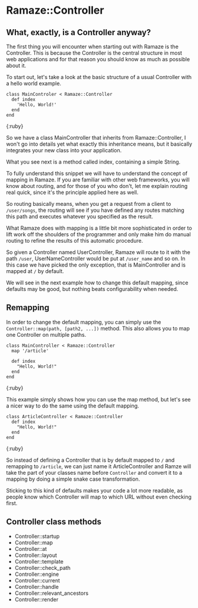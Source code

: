 # Ramaze::Controller

## What, exactly, is a Controller anyway?

The first thing you will encounter when starting out with Ramaze is the Controller. This is because the Controller is the central structure in most web applications and for that reason you should know as much as possible about it.

To start out, let's take a look at the basic structure of a usual Controller with a hello world example.

    class MainControler < Ramaze::Controller
      def index
        'Hello, World!'
      end
    end
{:ruby}

So we have a class MainController that inherits from Ramaze::Controller, I won't go into details yet what exactly this inheritance means, but it basically integrates your new class into your application.

What you see next is a method called index, containing a simple String.

To fully understand this snippet we will have to understand the concept of mapping in Ramaze. If you are familiar with other web frameworks, you will know about routing, and for those of you who don't, let me explain routing real quick, since it's the principle applied here as well.

So routing basically means, when you get a request from a client to `/user/songs`, the routing will see if you have defined any routes matching this path and executes whatever you specified as the result.

What Ramaze does with mapping is a little bit more sophisticated in order to lift work off the shoulders of the programmer and only make him do manual routing to refine the results of this automatic procedure.

So given a Controller named UserController, Ramaze will route to it with the path `/user`, UserNameController would be put at `/user_name` and so on. In this case we have picked the only exception, that is MainController and is mapped at `/` by default.

We will see in the next example how to change this default mapping, since defaults may be good, but nothing beats configurability when needed.

## Remapping

In order to change the default mapping, you can simply use the `Controller::map(path, [path2, ...])` method. This also allows you to map one Controller on multiple paths.


    class MainController < Ramaze::Controller
      map '/article'

      def index
        "Hello, World!"
      end
    end
{:ruby}

This example simply shows how you can use the map method, but let's see a nicer way to do the same using the default mapping.


    class ArticleController < Ramaze::Controller
      def index
        "Hello, World!"
      end
    end
{:ruby}

So instead of defining a Controller that is by default mapped to `/` and remapping to `/article`, we can just name it ArticleController and Ramze will take the part of your classes name before `Controller` and convert it to a mapping by doing a simple snake case transformation.

Sticking to this kind of defaults makes your code a lot more readable, as people know which Controller will map to which URL without even checking first.

## Controller class methods

* Controller::startup
* Controller::map
* Controller::at
* Controller::layout
* Controller::template
* Controller::check\_path
* Controller::engine
* Controller::current
* Controller::handle
* Controller::relevant\_ancestors
* Controller::render
